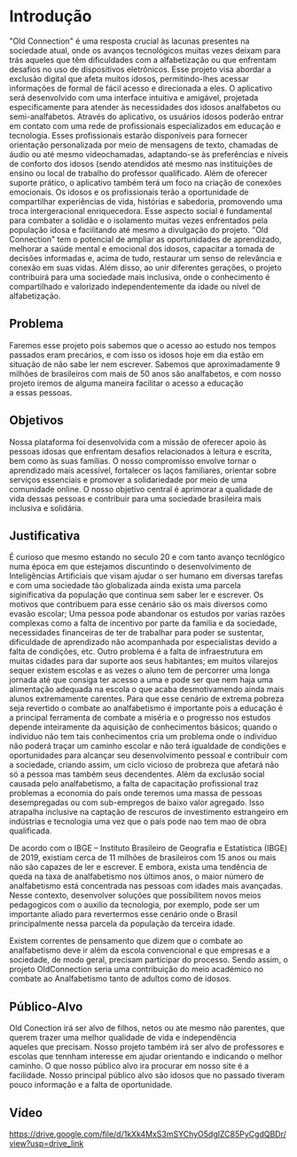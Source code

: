 # Introdução

"Old Connection" é uma resposta crucial às lacunas presentes na sociedade atual, onde os avanços tecnológicos muitas vezes deixam para trás aqueles que têm dificuldades com a alfabetização ou que enfrentam desafios no uso de dispositivos eletrônicos. Esse projeto visa abordar a exclusão digital que afeta muitos idosos, permitindo-lhes acessar informações de formal de fácil acesso e direcionada a eles.
O aplicativo será desenvolvido com uma interface intuitiva e amigável, projetada especificamente para atender às necessidades dos idosos analfabetos ou semi-analfabetos. Através do aplicativo, os usuários idosos poderão entrar em contato com uma rede de profissionais especializados em educação e tecnologia. Esses profissionais estarão disponíveis para fornecer orientação personalizada por meio de mensagens de texto, chamadas de áudio ou até mesmo videochamadas, adaptando-se às preferências e níveis de conforto dos idosos (sendo atendidos até mesmo nas instituições de ensino ou local de trabalho do professor qualificado.
Além de oferecer suporte prático, o aplicativo também terá um foco na criação de conexões emocionais. Os idosos e os profissionais terão a oportunidade de compartilhar experiências de vida, histórias e sabedoria, promovendo uma troca intergeracional enriquecedora. Esse aspecto social é fundamental para combater a solidão e o isolamento muitas vezes enfrentados pela população idosa e facilitando até mesmo a divulgação do projeto.
"Old Connection" tem o potencial de ampliar as oportunidades de aprendizado, melhorar a saúde mental e emocional dos idosos, capacitar a tomada de decisões informadas e, acima de tudo, restaurar um senso de relevância e conexão em suas vidas. Além disso, ao unir diferentes gerações, o projeto contribuirá para uma sociedade mais inclusiva, onde o conhecimento é compartilhado e valorizado independentemente da idade ou nível de alfabetização.

## Problema

Faremos esse projeto pois sabemos que o acesso ao estudo nos tempos passados eram precários, e com isso os idosos hoje em dia estão em situação de não sabe ler nem escrever.
Sabemos que aproximadamente 9 milhões de brasileiros com mais de 50 anos são analfabetos, e com nosso projeto iremos de alguma maneira facilitar o acesso a educação a essas pessoas.

## Objetivos

Nossa plataforma foi desenvolvida com a missão de oferecer apoio às pessoas idosas que enfrentam desafios relacionados à leitura e escrita, bem como às suas famílias. O nosso compromisso envolve tornar o aprendizado mais acessível, fortalecer os laços familiares, orientar sobre serviços essenciais e promover a solidariedade por meio de uma comunidade online. O nosso objetivo central é aprimorar a qualidade de vida dessas pessoas e contribuir para uma sociedade brasileira mais inclusiva e solidária.
 

## Justificativa

É curioso que mesmo estando no seculo 20 e com tanto avanço tecnlógico numa época em que estejamos discuntindo o desenvolvimento de Inteligências Artificiais que visam ajudar o ser humano em diversas tarefas e com uma sociedade tão globalizada ainda exista uma parcela siginificativa da população que continua sem saber ler e escrever. Os motivos que contribuem para esse cenário são os mais diversos como evasão escolar; Uma pessoa pode abandonar os estudos por varias razões complexas como a falta de incentivo por parte da familia
e da sociedade, necessidades financeiras de ter de trabalhar para poder se sustentar, dificuldade de aprendizado não acompanhada por especialistas devido a falta de condições, etc. Outro problema
é a falta de infraestrutura em muitas cidades para dar suporte aos seus habitantes; em muitos vilarejos sequer existem escolas e as vezes o aluno tem de percorrer uma longa jornada
até que consiga ter acesso a uma e pode ser que nem haja uma alimentação adequada na escola o que acaba desmotivamendo ainda mais alunos extremamente carentes. Para que 
esse cenário de extrema pobreza seja revertido o combate ao analfabetismo é importante pois a educação é a principal ferramenta de combate a miséria e o progresso nos estudos depende inteiramente da aquisição de conhecimentos básicos; quando o individuo não tem tais conhecimentos cria um problema onde o individuo não poderá traçar um caminho escolar e não terá igualdade de condições e oportunidades para alcançar seu desenvolvimento pessoal e contribuir com a sociedade, criando assim, um ciclo vicioso de probreza que afetará não só a pessoa mas também seus decendentes. 
Além da exclusão social causada pelo analfabetismo, a falta de capacitação profissional traz problemas a economia do país onde teremos uma massa de pessoas desempregadas ou com sub-empregos de baixo valor agregado. Isso atrapalha 
inclusive na captação de rescuros de investimento estrangeiro em indústrias e tecnologia uma vez que o país pode nao tem mao de obra qualificada.

De acordo com o IBGE – Instituto Brasileiro de Geografia e Estatística (IBGE) de 2019, existiam cerca de 11 milhões de brasileiros com 15 anos ou mais não são capazes de ler e escrever. E embora, exista uma tendência de queda na taxa de analfabetismo nos últimos anos, o maior número de analfabetismo está concentrada nas pessoas com idades mais avançadas. Nesse contexto, desenvolver soluções que possibilitem novos meios pedagogicos com o auxilio da tecnologia, por exemplo, pode ser um importante aliado para revertermos esse cenário onde o Brasil principalmente nessa parcela da população da terceira idade.

Existem correntes de pensamento que dizem que o combate ao analfabetismo deve ir além da escola convencional e que empresas e a sociedade, de modo geral, precisam participar do processo. Sendo assim, o projeto OldConnection seria uma contribuição do meio académico no combate ao Analfabetismo tanto de adultos como de idosos.


## Público-Alvo

Old Conection irá ser alvo de filhos, netos ou ate mesmo não parentes, que querem trazer uma melhor qualidade de vida e independência aqueles que precisam.
Nosso projeto também irá ser alvo de professores e escolas que tennham interesse em ajudar orientando e indicando o melhor caminho.
O que nosso público alvo ira procurar em nosso site é a facilidade. Nosso principal público alvo são idosos que no passado tiveram pouco informação e a falta de oportunidade.

## Vídeo
https://drive.google.com/file/d/1kXk4MxS3mSYChyO5dgIZC85PyCgdQBDr/view?usp=drive_link

